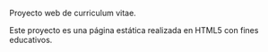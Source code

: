 Proyecto web de curriculum vitae.

Este proyecto es una página estática realizada en HTML5 con fines educativos.
